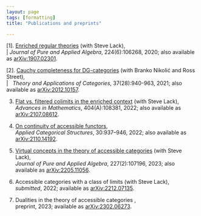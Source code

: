 ```yaml
---
layout: page
tags: [formatting]
title: "Publications and preprints"

---
```




[1]. [Enriched regular theories](https://doi.org/10.1016/j.jpaa.2019.106268) (with Steve Lack), <br>
|   *Journal of Pure and Applied Algebra*, 224(6):106268, 2020; also available as [arXiv:1907.02301](https://arxiv.org/abs/1907.02301). 

[2]. [Cauchy completeness for DG-categories](http://www.tac.mta.ca/tac/volumes/37/28/37-28abs.html) (with Branko Nikolić and Ross Street), <br>
|   *Theory and Applications of Categories*, 37(28):940-963, 2021; also available as [arXiv:2012.10157](https://arxiv.org/abs/2012.10157). 

3. [Flat vs. filtered colimits in the enriched context](https://doi.org/10.1016/j.aim.2022.108381) (with Steve Lack), <br>
*Advances in Mathematics*, 404(A):108381, 2022; also available as [arXiv:2107.08612](https://arxiv.org/abs/2107.08612).

4. [On continuity of accessible functors](https://doi.org/10.1007/s10485-022-09677-x), <br>
*Applied Categorical Structures*, 30:937–946, 2022; also available as [arXiv:2110.14192](https://arxiv.org/abs/2110.14192).

5. [Virtual concepts in the theory of accessible categories](https://doi.org/10.1016/j.jpaa.2022.107196) (with Steve Lack), <br>
*Journal of Pure and Applied Algebra*, 227(2):107196, 2023; also available as [arXiv:2205.11056](https://arxiv.org/abs/2205.11056).

6. Accessible categories with a class of limits (with Steve Lack), <br>
*submitted*, 2022; available as [arXiv:2212.07135](https://arxiv.org/abs/2212.07135).

7. Dualities in the theory of accessible categories , <br>
preprint, 2023; available as [arXiv:2302.06273](https://arxiv.org/abs/2302.06273).



